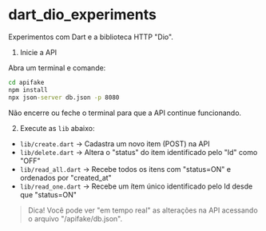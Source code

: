# dart_dio_experiments
Experimentos com Dart e a biblioteca HTTP "Dio".

1. Inicie a API

Abra um terminal e comande:
```cmd
cd apifake
npm install
npx json-server db.json -p 8080
```

Não encerre ou feche o terminal para que a API continue funcionando.

2. Execute as `lib` abaixo:

 - `lib/create.dart` → Cadastra um novo item (POST) na API
 - `lib/delete.dart` → Altera o "status" do item identificado pelo "Id" como "OFF"
 - `lib/read_all.dart` → Recebe todos os itens com "status=ON" e ordenados por "created_at"
 - `lib/read_one.dart` → Recebe um ítem único identificado pelo Id desde que "status=ON"

> Dica! Você pode ver "em tempo real" as alterações na API acessando o arquivo "/apifake/db.json".